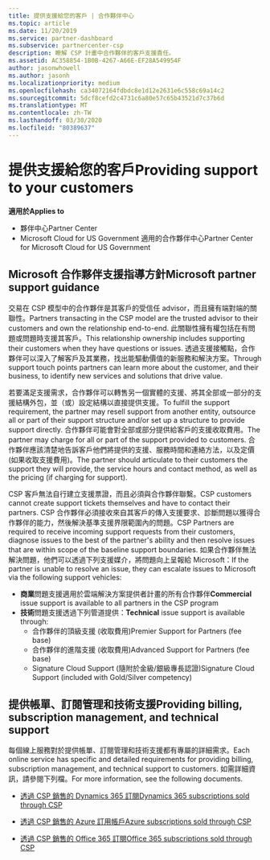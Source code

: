 ```yaml
---
title: 提供支援給您的客戶 | 合作夥伴中心
ms.topic: article
ms.date: 11/20/2019
ms.service: partner-dashboard
ms.subservice: partnercenter-csp
description: 瞭解 CSP 計畫中合作夥伴的客戶支援責任。
ms.assetid: AC358854-1B0B-4267-A66E-EF28A549954F
author: jasonwhowell
ms.author: jasonh
ms.localizationpriority: medium
ms.openlocfilehash: ca34072164fdbdc8e1d12e2631e6c558c69a14c2
ms.sourcegitcommit: 5dcf8cefd2c4731c6a80e57c65b43521d7c37b6d
ms.translationtype: MT
ms.contentlocale: zh-TW
ms.lasthandoff: 03/30/2020
ms.locfileid: "80389637"
---
```

# <a name="providing-support-to-your-customers"></a><span data-ttu-id="a265b-103">提供支援給您的客戶</span><span class="sxs-lookup"><span data-stu-id="a265b-103">Providing support to your customers</span></span>

<span data-ttu-id="a265b-104">**適用於**</span><span class="sxs-lookup"><span data-stu-id="a265b-104">**Applies to**</span></span>

-  <span data-ttu-id="a265b-105">夥伴中心</span><span class="sxs-lookup"><span data-stu-id="a265b-105">Partner Center</span></span>
-  <span data-ttu-id="a265b-106">Microsoft Cloud for US Government 適用的合作夥伴中心</span><span class="sxs-lookup"><span data-stu-id="a265b-106">Partner Center for Microsoft Cloud for US Government</span></span>


## <a name="microsoft-partner-support-guidance"></a><span data-ttu-id="a265b-107">Microsoft 合作夥伴支援指導方針</span><span class="sxs-lookup"><span data-stu-id="a265b-107">Microsoft partner support guidance</span></span>

<span data-ttu-id="a265b-108">交易在 CSP 模型中的合作夥伴是其客戶的受信任 advisor，而且擁有端對端的關聯性。</span><span class="sxs-lookup"><span data-stu-id="a265b-108">Partners transacting in the CSP model are the trusted advisor to their customers and own the relationship end-to-end.</span></span> <span data-ttu-id="a265b-109">此關聯性擁有權包括在有問題或問題時支援其客戶。</span><span class="sxs-lookup"><span data-stu-id="a265b-109">This relationship ownership includes supporting their customers when they have questions or issues.</span></span> <span data-ttu-id="a265b-110">透過支援接觸點，合作夥伴可以深入了解客戶及其業務，找出能驅動價值的新服務和解決方案。</span><span class="sxs-lookup"><span data-stu-id="a265b-110">Through support touch points partners can learn more about the customer, and their business, to identify new services and solutions that drive value.</span></span>

<span data-ttu-id="a265b-111">若要滿足支援需求，合作夥伴可以轉售另一個實體的支援、將其全部或一部分的支援結構外包，並（或）設定結構以直接提供支援。</span><span class="sxs-lookup"><span data-stu-id="a265b-111">To fulfill the support requirement, the partner may resell support from another entity, outsource all or part of their support structure and/or set up a structure to provide support directly.</span></span>  <span data-ttu-id="a265b-112">合作夥伴可能會對全部或部分提供給客戶的支援收取費用。</span><span class="sxs-lookup"><span data-stu-id="a265b-112">The partner may charge for all or part of the support provided to customers.</span></span> <span data-ttu-id="a265b-113">合作夥伴應該清楚地告訴客戶他們將提供的支援、服務時間和連絡方法，以及定價 (如果收取支援費用)。</span><span class="sxs-lookup"><span data-stu-id="a265b-113">The partner should articulate to their customers the support they will provide, the service hours and contact method, as well as the pricing (if charging for support).</span></span> 

<span data-ttu-id="a265b-114">CSP 客戶無法自行建立支援票證，而且必須與合作夥伴聯繫。</span><span class="sxs-lookup"><span data-stu-id="a265b-114">CSP customers cannot create support tickets themselves and have to contact their partners.</span></span> <span data-ttu-id="a265b-115">CSP 合作夥伴必須接收來自其客戶的傳入支援要求、診斷問題以獲得合作夥伴的能力，然後解決基準支援界限範圍內的問題。</span><span class="sxs-lookup"><span data-stu-id="a265b-115">CSP Partners are required to receive incoming support requests from their customers, diagnose issues to the best of the partner's ability and then resolve issues that are within scope of the baseline support boundaries.</span></span> <span data-ttu-id="a265b-116">如果合作夥伴無法解決問題，他們可以透過下列支援媒介，將問題向上呈報給 Microsoft：</span><span class="sxs-lookup"><span data-stu-id="a265b-116">If the partner is unable to resolve an issue, they can escalate issues to Microsoft via the following support vehicles:</span></span>

- <span data-ttu-id="a265b-117">**商業**問題支援適用於雲端解決方案提供者計畫的所有合作夥伴</span><span class="sxs-lookup"><span data-stu-id="a265b-117">**Commercial** issue support is available to all partners in the CSP program</span></span>
-   <span data-ttu-id="a265b-118">**技術**問題支援透過下列管道提供：</span><span class="sxs-lookup"><span data-stu-id="a265b-118">**Technical** issue support is available through:</span></span>
    -   <span data-ttu-id="a265b-119">合作夥伴的頂級支援 (收取費用)</span><span class="sxs-lookup"><span data-stu-id="a265b-119">Premier Support for Partners (fee base)</span></span>
    -   <span data-ttu-id="a265b-120">合作夥伴的進階支援 (收取費用)</span><span class="sxs-lookup"><span data-stu-id="a265b-120">Advanced Support for Partners (fee base)</span></span>
    -   <span data-ttu-id="a265b-121">Signature Cloud Support (隨附於金級/銀級專長認證)</span><span class="sxs-lookup"><span data-stu-id="a265b-121">Signature Cloud Support (included with Gold/Silver competency)</span></span>

## <a name="providing-billing-subscription-management-and-technical-support"></a><span data-ttu-id="a265b-122">提供帳單、訂閱管理和技術支援</span><span class="sxs-lookup"><span data-stu-id="a265b-122">Providing billing, subscription management, and technical support</span></span> 

<span data-ttu-id="a265b-123">每個線上服務對於提供帳單、訂閱管理和技術支援都有專屬的詳細需求。</span><span class="sxs-lookup"><span data-stu-id="a265b-123">Each online service has specific and detailed requirements for providing billing, subscription management, and technical support to customers.</span></span> <span data-ttu-id="a265b-124">如需詳細資訊，請參閱下列檔。</span><span class="sxs-lookup"><span data-stu-id="a265b-124">For more information, see the following documents.</span></span>

-   [<span data-ttu-id="a265b-125">透過 CSP 銷售的 Dynamics 365 訂閱</span><span class="sxs-lookup"><span data-stu-id="a265b-125">Dynamics 365 subscriptions sold through CSP</span></span>](https://www.microsoftpartnercommunity.com/t5/CSP/Microsoft-Partner-Support-Guidance/m-p/5262#M30)

-   [<span data-ttu-id="a265b-126">透過 CSP 銷售的 Azure 訂用帳戶</span><span class="sxs-lookup"><span data-stu-id="a265b-126">Azure subscriptions sold through CSP</span></span>](https://www.microsoftpartnercommunity.com/t5/CSP/Microsoft-Partner-Support-Guidance/m-p/5263#M31)

-   [<span data-ttu-id="a265b-127">透過 CSP 銷售的 Office 365 訂閱</span><span class="sxs-lookup"><span data-stu-id="a265b-127">Office 365 subscriptions sold through CSP</span></span>](https://www.microsoftpartnercommunity.com/t5/CSP/Microsoft-Partner-Support-Guidance/m-p/5264#M32)



 

 



